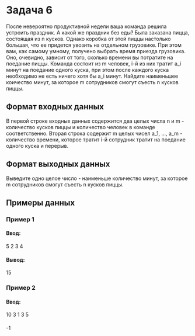 # Задача 6
После невероятно продуктивной недели ваша команда решила устроить праздник. А какой же праздник без еды? Была заказана пицца, состоящая из n кусков. Однако коробка от этой пиццы настолько большая, что ее придется увозить на отдельном грузовике. При этом вам, как самому умному, получено выбрать время приезда грузовика. Оно, очевидно, зависит от того, сколько времени вы потратите на поедание пиццы.
Команда состоит из m человек, i-й из них тратит a_i минут на поедание одного куска, при этом после каждого куска необходимо не есть ничего хотя бы a_i минут.
Найдите наименьшее коичество минут, за которое m сотрудников смогут съесть n кусков пиццы.

## Формат входных данных
В первой строке входных данных содержится два целых числа n и m - количество кусков пиццы и количество человек в команде соответственно. Вторая строка содержит m целых чисел a_1, ..., a_m - количество времени, которое тратит i-й сотрудник тратит на поедание одного куска и перерыв.

## Формат выходных данных
Выведите одно целое число - наименьше количество минут, за которое m сотрудников смогут съесть n кусков пиццы.

## Примеры данных
### Пример 1
#### Ввод:
5 2
3 4
#### Вывод:
15

### Пример 2
#### Ввод:
10 3
1 3 5

####
-1

